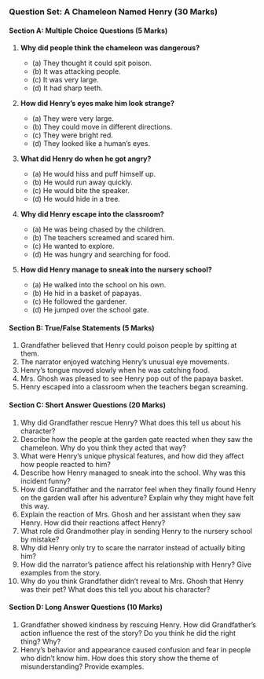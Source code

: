 ### Question Set: **A Chameleon Named Henry** (30 Marks)

 #### **Section A: Multiple Choice Questions** (5 Marks)

1. **Why did people think the chameleon was dangerous?**  
   - (a) They thought it could spit poison.  
   - (b) It was attacking people.  
   - (c) It was very large.  
   - (d) It had sharp teeth.  

2. **How did Henry’s eyes make him look strange?**  
   - (a) They were very large.  
   - (b) They could move in different directions.  
   - (c) They were bright red.  
   - (d) They looked like a human’s eyes.  

3. **What did Henry do when he got angry?**  
   - (a) He would hiss and puff himself up.  
   - (b) He would run away quickly.  
   - (c) He would bite the speaker.  
   - (d) He would hide in a tree.  

4. **Why did Henry escape into the classroom?**  
   - (a) He was being chased by the children.  
   - (b) The teachers screamed and scared him.  
   - (c) He wanted to explore.  
   - (d) He was hungry and searching for food.  

5. **How did Henry manage to sneak into the nursery school?**  
   - (a) He walked into the school on his own.  
   - (b) He hid in a basket of papayas.  
   - (c) He followed the gardener.  
   - (d) He jumped over the school gate.

 #### **Section B: True/False Statements** (5 Marks)

1. Grandfather believed that Henry could poison people by spitting at them.  
2. The narrator enjoyed watching Henry’s unusual eye movements.  
3. Henry’s tongue moved slowly when he was catching food.  
4. Mrs. Ghosh was pleased to see Henry pop out of the papaya basket.  
5. Henry escaped into a classroom when the teachers began screaming.

 #### **Section C: Short Answer Questions** (20 Marks)

1. Why did Grandfather rescue Henry? What does this tell us about his character?
2. Describe how the people at the garden gate reacted when they saw the chameleon. Why do you think they acted that way?
3. What were Henry’s unique physical features, and how did they affect how people reacted to him?
4. Describe how Henry managed to sneak into the school. Why was this incident funny?
5. How did Grandfather and the narrator feel when they finally found Henry on the garden wall after his adventure? Explain why they might have felt this way.
6. Explain the reaction of Mrs. Ghosh and her assistant when they saw Henry. How did their reactions affect Henry?
7. What role did Grandmother play in sending Henry to the nursery school by mistake?
8. Why did Henry only try to scare the narrator instead of actually biting him?
9. How did the narrator’s patience affect his relationship with Henry? Give examples from the story.
10. Why do you think Grandfather didn’t reveal to Mrs. Ghosh that Henry was their pet? What does this tell you about his character?

 #### **Section D: Long Answer Questions** (10 Marks)

1. Grandfather showed kindness by rescuing Henry. How did Grandfather’s action influence the rest of the story? Do you think he did the right thing? Why?  
2. Henry’s behavior and appearance caused confusion and fear in people who didn’t know him. How does this story show the theme of misunderstanding? Provide examples.  
